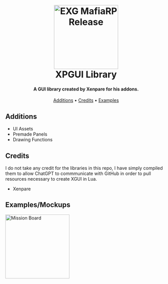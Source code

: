 


<h1 align="center">
  <br>
  <a href="http://www.amitmerchant.com/electron-markdownify"><img src="https://i.imgur.com/j54AuKq.png" alt="EXG MafiaRP Release" width="200"></a>
  <br>
  XPGUI Library
  <br>
</h1>

<h4 align="center">A GUI library created by Xenpare for his addons.</h4>


<p align="center">
  <a href="#features">Additions</a> •
  <a href="#credits">Credits</a> •
  <a href="#additions">Examples</a>
</p>



## Additions

- UI Assets
- Premade Panels
- Drawing Functions




## Credits

I do not take any credit for the libraries in this repo, I have simply compiled them to allow ChatGPT to commmunicate with GitHub in order to pull resources necessary to create XGUI in Lua.

- Xenpare


## Examples/Mockups

<a href="http://www.amitmerchant.com/electron-markdownify"><img src="https://camo.githubusercontent.com/5ad5c0074dbc3cc4d4783d1fb15a2e21650c13e55b09a2d227e07d17293ce169/68747470733a2f2f692e696d6775722e636f6d2f397334674251492e706e67" alt="Mission Board" width="200"></a>



